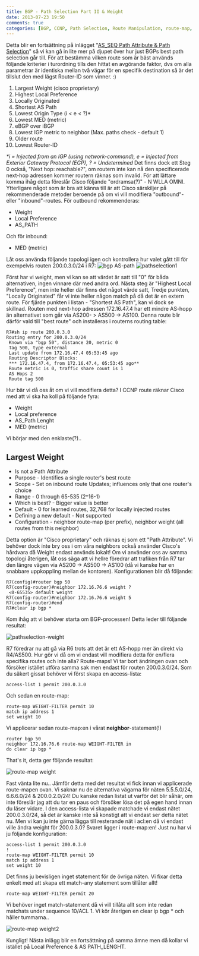 ```yaml
---
title: BGP - Path Selection Part II & Weight
date: 2013-07-23 19:50
comments: true
categories: [BGP, CCNP, Path Selection, Route Manipulation, route-map, weight]
---
```

Detta blir en fortsättning på inlägget "[AS_SEQ Path Attribute & Path Selection](http://www.jonascollen.se/posts/bgp-as_seq-path-attribute-best-path-selection/)" så vi kan gå in lite mer på djupet över hur just BGPs best path selection går till. För att bestämma vilken route som är bäst används följande kriterier i turordning tills den hittat en avgörande faktor, dvs om alla parametrar är identiska mellan två vägar för en specifik destination så är det tillslut den med lägst Router-ID som vinner. :)

1.  Largest Weight (cisco proprietary)
2.  Highest Local Preference
3.  Locally Originated
4.  Shortest AS Path
5.  Lowest Origin Type (i < e < ?)*
6.  Lowest MED (metric)
7.  eBGP over iBGP
8.  Lowest IGP metric to neighbor (Max. paths check - default 1)
9.  Older route
10.  Lowest Router-ID

_*i = Injected from an IGP (using network-command), e = Injected from Exterior Gateway Protocol (EGP), ? = Undetermined_ Det finns dock ett Steg 0 också, "Next hop: reachable?", om routern inte kan nå den specificerade next-hop adressen kommer routern räknas som invalid. För att lättare komma ihåg detta föreslår Cisco följande "ordramsa(?)" - N WLLA OMNI. Ytterligare något som är bra att känna till är att Cisco särskiljer på rekommenderade metoder beroende på om vi vill modifiera "outbound"-eller "inbound"-routes. För outbound rekommenderas:

*   Weight
*   Local Preference
*   AS_PATH

Och för inbound:

*   MED (metric)

Låt oss använda följande topologi igen och kontrollera hur valet gått till för exempelvis routen 200.0.3.0/24 i R7: 
![bgp AS-path](/assets/images/2013/07/bgp-as-path.png) 
![pathselection1](/assets/images/2013/07/pathselection1.png) 

Först har vi weight, men vi kan se att värdet är satt till "0" för båda alternativen, ingen vinnare där med andra ord. Nästa steg är "Highest Local Preference", men inte heller där finns det något värde satt, Tredje punkten, "Locally Originated" får vi inte heller någon match på då det är en extern route. För fjärde punkten i listan - "Shortest AS Path", kan vi dock se skillnad. Routen med next-hop adressen 172.16.47.4 har ett mindre AS-hopp än alternativet som går via AS200- > AS500 -> AS100. Denna route blir därför vald till "best route" och installeras i routerns routing table:
```
R7#sh ip route 200.0.3.0
Routing entry for 200.0.3.0/24
 Known via "bgp 50", distance 20, metric 0
 Tag 500, type external
 Last update from 172.16.47.4 05:53:45 ago
 Routing Descriptor Blocks:
 *** 172.16.47.4, from 172.16.47.4, 05:53:45 ago**
 Route metric is 0, traffic share count is 1
 AS Hops 2
 Route tag 500
```
Hur bär vi då oss åt om vi vill modifiera detta? I CCNP route räknar Cisco med att vi ska ha koll på följande fyra:

*   Weight
*   Local preference
*   AS_Path Lenght
*   MED (metric)

Vi börjar med den enklaste(?)..

Largest Weight
--------------

*   Is not a Path Attribute
*   Purpose - Identifies a single router's best route
*   Scope - Set on inbound route Updates; influences only that one router's choice
*   Range - 0 through 65-535 (2^16-1)
*   Which is best? - Bigger value is better
*   Default - 0 for learned routes, 32,768 for locally injected routes
*   Defining a new default - Not supported
*   Configuration - neighbor route-map (per prefix), neighbor weight (all routes from this neighbor)

Detta option är "Cisco proprietary" och räknas ej som ett "Path Attribute". Vi behöver dock inte bry oss i om våra neighbors också använder Cisco's hårdvara då Weight endast används lokalt! Om vi använder oss av samma topologi återigen, låt oss säga att vi hellre föredrar att trafiken från R7 tar den längre vägen via AS200 -> AS500 -> AS100 (då vi kanske har en snabbare uppkoppling mellan de kontoren). Konfigurationen blir då följande:
```
R7(config)#router bgp 50
R7(config-router)#neighbor 172.16.76.6 weight ?
 <0-65535> default weight
R7(config-router)#neighbor 172.16.76.6 weight 5
R7(config-router)#end
R7#clear ip bgp *
```
Kom ihåg att vi behöver starta om BGP-processen! Detta leder till följande resultat: 

![pathselection-weight](/assets/images/2013/07/pathselection-weight.png) 

R7 föredrar nu att gå via R6 trots att det är ett AS-hopp mer än direkt via R4/AS500. Hur gör vi då om vi endast vill modifiera detta för en/flera specifika routes och inte alla? Route-maps! Vi tar bort ändringen ovan och försöker istället utföra samma sak men endast för routen 200.0.3.0/24. Som du säkert gissat behöver vi först skapa en access-lista:

`access-list 1 permit 200.0.3.0`

Och sedan en route-map:
```
route-map WEIGHT-FILTER permit 10
match ip address 1
set weight 10
```
Vi applicerar sedan route-map:en i vårat **neighbor**-statement(!)
```
router bgp 50
neighbor 172.16.76.6 route-map WEIGHT-FILTER in
do clear ip bgp *
```
That's it, detta ger följande resultat: 

![route-map weight](/assets/images/2013/07/route-map-weight.png)

Fast vänta lite nu.. Jämför detta med det resultat vi fick innan vi applicerade route-mapen ovan. Vi saknar nu de alternativa vägarna för näten 5.5.5.0/24, 6.6.6.0/24 & 200.0.2.0/24! Du kanske redan listat ut varför det blir såhär, om inte föreslår jag att du tar en paus och försöker lösa det på egen hand innan du läser vidare. I den access-lista vi skapade matchade vi endast nätet 200.0.3.0/24, så det är kanske inte så konstigt att vi endast ser detta nätet nu. Men vi kan ju inte gärna lägga till resterande nät i acl:en då vi endast ville ändra weight för 200.0.3.0? Svaret ligger i route-map:en! Just nu har vi ju följande konfiguration:
```
access-list 1 permit 200.0.3.0
!
route-map WEIGHT-FILTER permit 10
match ip address 1
set weight 10
```

Det finns ju bevisligen inget statement för de övriga näten. Vi fixar detta enkelt med att skapa ett match-any statement som tillåter allt!

`route-map WEIGHT-FILTER permit 20`

Vi behöver inget match-statement då vi vill tillåta allt som inte redan matchats under sequence 10/ACL 1. Vi kör återigen en clear ip bgp * och håller tummarna.. 

![route-map weight2](/assets/images/2013/07/route-map-weight2.png)

Kungligt! Nästa inlägg blir en fortsättning på samma ämne men då kollar vi istället på Local Preference & AS PATH_LENGHT.
